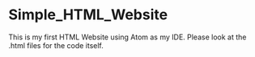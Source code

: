 # Simple_HTML_Website
This is my first HTML Website using Atom as my IDE. Please look at the .html files for the code itself.
